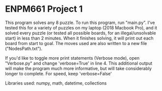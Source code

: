 # ENPM661 Project 1

This program solves any 8 puzzle. To run this program, run "main.py". I've tested this for a variety of puzzles on my laptop (2018 Macbook Pro), and it solved every puzzle (or tested all possible boards, for an illegal/unsolvable start) in less than 2 minutes. When it finishes solving, it will print out each board from start to goal. The moves used are also written to a new file ("NodesPath.txt").

If you'd like to toggle more print statements (Verbose mode), open "Verbose.py" and change 'verbose=True' in line 4. This additional output will make the program much more informative, but will take considerably longer to complete. For speed, keep 'verbose=False'


Libraries used: numpy, math, datetime, collections